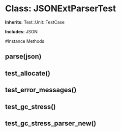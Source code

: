 # Class: JSONExtParserTest
**Inherits:** Test::Unit::TestCase
    
**Includes:** JSON
  




#Instance Methods
## parse(json) [](#method-i-parse)

## test_allocate() [](#method-i-test_allocate)

## test_error_messages() [](#method-i-test_error_messages)

## test_gc_stress() [](#method-i-test_gc_stress)

## test_gc_stress_parser_new() [](#method-i-test_gc_stress_parser_new)


